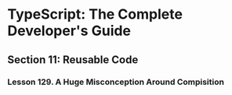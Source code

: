 # TypeScript: The Complete Developer's Guide

## Section 11: Reusable Code

### Lesson 129. A Huge Misconception Around Compisition
